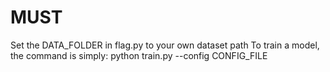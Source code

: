 # MUST

Set the DATA_FOLDER in flag.py to your own dataset path
To train a model, the command is simply:   python train.py --config CONFIG_FILE
